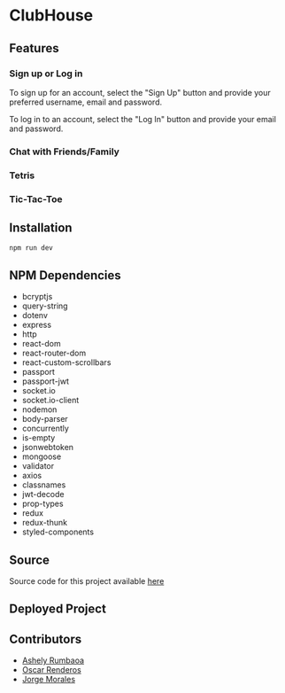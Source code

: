# ClubHouse

## Features

### Sign up or Log in

To sign up for an account, select the "Sign Up" button and provide your preferred username, email and password.

To log in to an account, select the "Log In" button and provide your email and password.

### Chat with Friends/Family

### Tetris

### Tic-Tac-Toe

## Installation

```npm run dev```

## NPM Dependencies

- bcryptjs
- query-string
- dotenv
- express
- http
- react-dom
- react-router-dom
- react-custom-scrollbars
- passport
- passport-jwt
- socket.io
- socket.io-client
- nodemon
- body-parser
- concurrently
- is-empty
- jsonwebtoken
- mongoose
- validator
- axios
- classnames
- jwt-decode
- prop-types
- redux
- redux-thunk
- styled-components


## Source

Source code for this project available [here](https://github.com/AshelyNicole/ReactProject3)

## Deployed Project

## Contributors

-  [Ashely Rumbaoa](https://github.com/AshelyNicole)
-  [Oscar Renderos](https://github.com/orenderos)
-  [Jorge Morales](https://github.com/jmorales113)
